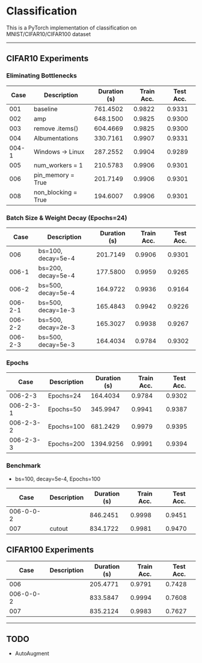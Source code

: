 # Classification
This is a PyTorch implementation of classification on MNIST/CIFAR10/CIFAR100 dataset

---

## CIFAR10 Experiments
### Eliminating Bottlenecks
| Case  | Description         | Duration (s) | Train Acc. | Test Acc. |
| ----- | ------------------- | ------------ | ---------- | --------- |
| 001   | baseline            | 761.4502     | 0.9822     | 0.9331    |
| 002   | amp                 | 648.1500     | 0.9825     | 0.9300    |
| 003   | remove .items()     | 604.4669     | 0.9825     | 0.9300    |
| 004   | Albumentations      | 330.7161     | 0.9907     | 0.9331    |
| 004-1 | Windows -> Linux    | 287.2552     | 0.9904     | 0.9289    |
| 005   | num_workers = 1     | 210.5783     | 0.9906     | 0.9301    |
| 006   | pin_memory = True   | 201.7149     | 0.9906     | 0.9301    |
| 008   | non_blocking = True | 194.6007     | 0.9906     | 0.9301    |


### Batch Size & Weight Decay (Epochs=24)
| Case    | Description        | Duration (s) | Train Acc. | Test Acc. |
| ------- | ------------------ | ------------ | ---------- | --------- |
| 006     | bs=100, decay=5e-4 | 201.7149     | 0.9906     | 0.9301    |
| 006-1   | bs=200, decay=5e-4 | 177.5800     | 0.9959     | 0.9265    |
| 006-2   | bs=500, decay=5e-4 | 164.9722     | 0.9936     | 0.9164    |
| 006-2-1 | bs=500, decay=1e-3 | 165.4843     | 0.9942     | 0.9226    |
| 006-2-2 | bs=500, decay=2e-3 | 165.3027     | 0.9938     | 0.9267    |
| 006-2-3 | bs=500, decay=5e-3 | 164.4034     | 0.9784     | 0.9302    |


### Epochs
| Case      | Description | Duration (s) | Train Acc. | Test Acc. |
| --------- | ----------- | ------------ | ---------- | --------- |
| 006-2-3   | Epochs=24   | 164.4034     | 0.9784     | 0.9302    |
| 006-2-3-1 | Epochs=50   | 345.9947     | 0.9941     | 0.9387    |
| 006-2-3-2 | Epochs=100  | 681.2429     | 0.9979     | 0.9395    |
| 006-2-3-3 | Epochs=200  | 1394.9256    | 0.9991     | 0.9394    |

### Benchmark 
- bs=100, decay=5e-4, Epochs=100

| Case      | Description | Duration (s) | Train Acc. | Test Acc. |
| --------- | ----------- | ------------ | ---------- | --------- |
| 006-0-0-2 |             | 846.2451     | 0.9998     | 0.9451    |
| 007       | cutout      | 834.1722     | 0.9981     | 0.9470    |


## CIFAR100 Experiments

| Case      | Description | Duration (s) | Train Acc. | Test Acc. |
| --------- | ----------- | ------------ | ---------- | --------- |
| 006       |             | 205.4771     | 0.9791     | 0.7428    |
| 006-0-0-2 |             | 833.5847     | 0.9994     | 0.7608    |
| 007       |             | 835.2124     | 0.9983     | 0.7627    |

---
## TODO
- AutoAugment